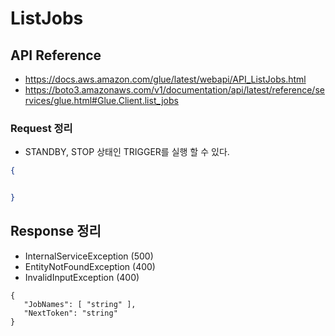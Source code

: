 # ListJobs

## API Reference

* https://docs.aws.amazon.com/glue/latest/webapi/API_ListJobs.html
* https://boto3.amazonaws.com/v1/documentation/api/latest/reference/services/glue.html#Glue.Client.list_jobs

### Request 정리
* STANDBY, STOP 상태인 TRIGGER를 실행 할 수 있다.
```json
{


}
```


## Response 정리

* InternalServiceException (500)
* EntityNotFoundException (400)
* InvalidInputException (400)

```
{
   "JobNames": [ "string" ],
   "NextToken": "string"
}
```
